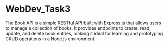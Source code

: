 # WebDev_Task3
The Book API is a simple RESTful API built with Express.js that allows users to manage a collection of books. It provides endpoints to create, read, update, and delete book entries, making it ideal for learning and prototyping CRUD operations in a Node.js environment.
